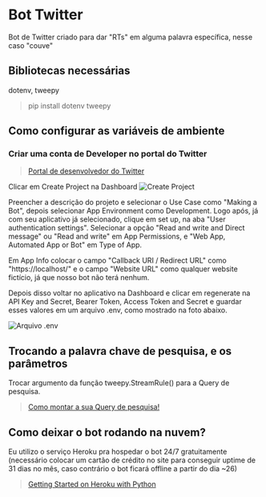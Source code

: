 # Bot Twitter
 Bot de Twitter criado para dar "RTs" em alguma palavra específica, nesse caso "couve"

## Bibliotecas necessárias
dotenv, tweepy
> pip install dotenv tweepy

## Como configurar as variáveis de ambiente
### Criar uma conta de Developer no portal do Twitter
> [Portal de desenvolvedor do Twitter](https://developer.twitter.com/en/portal/ "Twitter Developer Portal")

Clicar em Create Project na Dashboard
![Create Project](https://user-images.githubusercontent.com/93171892/194770658-bed77db7-eecd-4775-a411-18a2f391f1fc.png)

Preencher a descrição do projeto e selecionar o Use Case como "Making a Bot", depois selecionar App Environment como Development.
Logo após, já com seu aplicativo já selecionado, clique em set up, na aba "User authentication settings".
Selecionar a opção "Read and write and Direct message" ou "Read and write" em App Permissions, e "Web App, Automated App or Bot" em Type of App.

Em App Info colocar o campo "Callback URI / Redirect URL" como "https://localhost/" e o campo "Website URL" como qualquer website fictício, já que nosso bot não terá nenhum.

Depois disso voltar no aplicativo na Dashboard e clicar em regenerate na API Key and Secret, Bearer Token, Access Token and Secret e guardar esses valores em um arquivo .env, como mostrado na foto abaixo.

![Arquivo .env](https://user-images.githubusercontent.com/93171892/194770289-2ed7aed9-1d11-4bec-8c6c-9356c3a05db7.png)

## Trocando a palavra chave de pesquisa, e os parâmetros
Trocar argumento da função tweepy.StreamRule() para a Query de pesquisa.
> [Como montar a sua Query de pesquisa!](https://developer.twitter.com/en/docs/twitter-api/tweets/search/integrate/build-a-query)

## Como deixar o bot rodando na nuvem?
Eu utilizo o serviço Heroku pra hospedar o bot 24/7 gratuitamente (necessário colocar um cartão de crédito no site para conseguir uptime de 31 dias no mês, caso contrário o bot ficará offline a partir do dia ~26)
> [Getting Started on Heroku with Python](https://devcenter.heroku.com/articles/getting-started-with-python)
